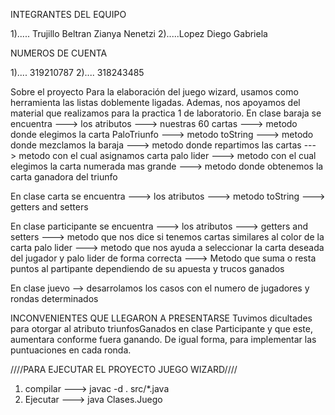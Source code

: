 
INTEGRANTES DEL EQUIPO 

1)..... Trujillo Beltran Zianya Nenetzi
2).....Lopez Diego Gabriela 

NUMEROS DE CUENTA 

1).... 319210787
2).... 318243485 


Sobre el proyecto 
Para la elaboración del juego wizard, usamos como herramienta las listas doblemente ligadas. Ademas, nos apoyamos del material que realizamos para la practica 1 de laboratorio. 
En clase baraja se encuentra
               ---> los atributos 
         	  ---> nuestras 60 cartas
               ---> metodo donde elegimos la carta PaloTriunfo 
               ---> metodo toString
               ---> metodo donde mezclamos la baraja
               ---> metodo donde repartimos las cartas
               ---> metodo con el cual asignamos carta palo lider 
               ---> metodo con el cual elegimos la carta
                    numerada mas grande 
               ---> metodo donde obtenemos la carta ganadora
                    del triunfo
                
En clase carta se encuentra
               ---> los atributos 
               ---> metodo toString 
               ---> getters and setters
                
En clase participante se encuentra
               ---> los atributos 
 	  ---> getters and setters 
 	  ---> metodo que nos dice si tenemos cartas 
 	  similares al color de la carta palo lider 
 	  ---> metodo que nos ayuda a seleccionar la carta 
 	  deseada del jugador y palo lider de forma correcta 
 	  ---> Metodo que suma o resta puntos al partipante 
 	  dependiendo de su apuesta y trucos ganados 
 
En clase juevo
              --> desarrolamos los casos con el numero de jugadores 
              y rondas determinados  	  
 	  
 	  
INCONVENIENTES QUE LLEGARON A PRESENTARSE 
Tuvimos dicultades para otorgar al atributo triunfosGanados en clase Participante y que este, aumentara conforme fuera ganando. De igual forma, para implementar las puntuaciones en cada ronda. 


////PARA EJECUTAR EL PROYECTO JUEGO WIZARD//// 
1. compilar ---> javac -d . src/*.java
2. Ejecutar ---> java Clases.Juego


